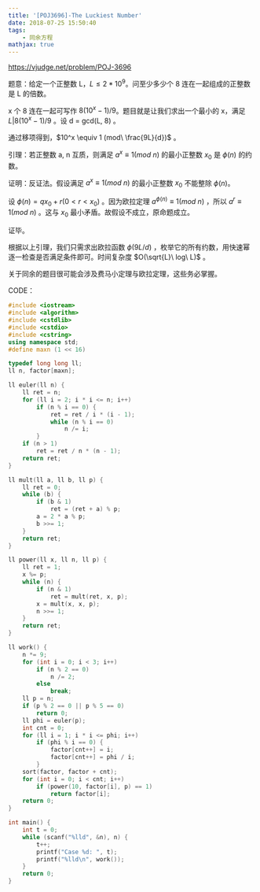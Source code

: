 ```yaml
---
title: '[POJ3696]-The Luckiest Number'
date: 2018-07-25 15:50:40
tags: 
    - 同余方程
mathjax: true
---
```


https://vjudge.net/problem/POJ-3696

题意：给定一个正整数 L，$L \leq 2 * 10^9$。问至少多少个 8 连在一起组成的正整数是 L 的倍数。

x 个 8 连在一起可写作 $8(10^x - 1) / 9$。题目就是让我们求出一个最小的 x，满足 $L | 8(10^x - 1) / 9$ 。设 d = gcd(L, 8) 。

通过移项得到，$10^x \equiv 1 (mod\ \frac{9L}{d})$ 。

引理：若正整数 a, n 互质，则满足 $a^x \equiv 1(mod\ n)$ 的最小正整数 $x_0$ 是 $\phi(n)$ 的约数。

证明：反证法。假设满足 $a^x \equiv 1(mod\ n)$ 的最小正整数 $x_0$ 不能整除 $\phi(n)$。

设 $\phi(n) = qx_0 + r(0 < r  < x_0)$ 。因为欧拉定理 $a^{\phi(n)} \equiv 1(mod\ n)$ ，所以 $a^r \equiv 1 (mod\ n)$ 。这与 $x_0$ 最小矛盾。故假设不成立，原命题成立。

证毕。

根据以上引理，我们只需求出欧拉函数 $\phi(9L/d)$ ，枚举它的所有约数，用快速幂逐一检查是否满足条件即可。时间复杂度 $O(\sqrt{L}\ log\ L)$ 。

关于同余的题目很可能会涉及费马小定理与欧拉定理，这些务必掌握。

CODE：
``` c++
#include <iostream>
#include <algorithm>
#include <cstdlib>
#include <cstdio>
#include <cstring>
using namespace std;
#define maxn (1 << 16)

typedef long long ll;
ll n, factor[maxn];

ll euler(ll n) {
    ll ret = n;
    for (ll i = 2; i * i <= n; i++)
        if (n % i == 0) {
            ret = ret / i * (i - 1);
            while (n % i == 0)
                n /= i;
        }
    if (n > 1)
        ret = ret / n * (n - 1);
    return ret;
}

ll mult(ll a, ll b, ll p) {
    ll ret = 0;
    while (b) {
        if (b & 1)
            ret = (ret + a) % p;
        a = 2 * a % p;
        b >>= 1;
    }
    return ret;
}

ll power(ll x, ll n, ll p) {
    ll ret = 1;
    x %= p;
    while (n) {
        if (n & 1)
            ret = mult(ret, x, p);
        x = mult(x, x, p);
        n >>= 1;
    }
    return ret;
}

ll work() {
    n *= 9;
    for (int i = 0; i < 3; i++)
        if (n % 2 == 0)
            n /= 2;
        else
            break;
    ll p = n;
    if (p % 2 == 0 || p % 5 == 0)
        return 0;
    ll phi = euler(p);
    int cnt = 0;
    for (ll i = 1; i * i <= phi; i++)
        if (phi % i == 0) {
            factor[cnt++] = i;
            factor[cnt++] = phi / i;
        }
    sort(factor, factor + cnt);
    for (int i = 0; i < cnt; i++)
        if (power(10, factor[i], p) == 1)
            return factor[i];
    return 0;
}

int main() {
    int t = 0;
    while (scanf("%lld", &n), n) {
        t++;
        printf("Case %d: ", t);
        printf("%lld\n", work());
    }
    return 0;
}
```